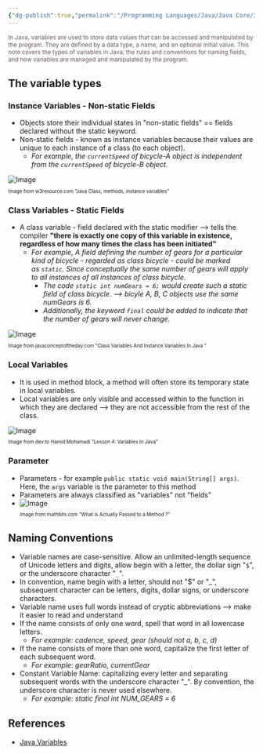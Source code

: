 ```yaml
---
{"dg-publish":true,"permalink":"/Programming Languages/Java/Java Core/3 - Variables/","title":"Language Basic Variables","noteIcon":"1","updated":"2024-05-04T21:01:28.431+07:00"}
---
```


<span style="color:#6a5858; font-size: 85%;">In Java, variables are used to store data values that can be accessed and manipulated by the program. They are defined by a data type, a name, and an optional initial value. This note covers the types of variables in Java, the rules and conventions for naming fields, and how variables are managed and manipulated by the program.</span>

## The variable  types
### Instance Variables - Non-static Fields
- Objects store their individual states in "non-static fields" == fields declared without the static keyword.
- Non-static fields - known as instance variables because their values are unique to each instance of a class (to each object).
	- *For example, the `currentSpeed` of bicycle-A object is independent from the `currentSpeed` of bicycle-B object.*
<div><img src="https://www.w3resource.com/w3r_images/java-class-image.png" alt="Image"> <p style="font-size: 70%;">Image from w3resource.com "Java Class, methods, instance variables"</p></div>


### Class Variables - Static Fields
- A class variable - field declared with the static modifier --> tells the compiler **"there is exactly one copy of this variable in existence, regardless of how many times the class has been initiated"** 
	- *For example, A field defining the number of gears for a particular kind of bicycle - regarded as class bicycle - could be marked as `static`. Since conceptually the same number of gears will apply to all instances of all instances of class bicycle.*
		- *The code `static int numGears = 6;` would create such a static field of class bicycle. --> bicyle A, B, C objects use the same numGears is 6.*
		- *Additionally, the keyword `final` could be added to indicate that the number of gears will never change.*
<div> <img src="https://javaconceptoftheday.com/wp-content/uploads/2016/07/ClassVariableVsInstanceVariable.png" alt="Image"> <p style="font-size: 70%;">Image from javaconceptoftheday.com "Class Variables And Instance Variables In Java
"</p></div>

###  Local Variables
- It is used in method block, a method will often store its temporary state in local variables.
- Local variables are only visible and accessed within to the function in which they are declared --> they are not accessible from the rest of the class.
<div> <img src="https://res.cloudinary.com/practicaldev/image/fetch/s--VaUTFAto--/c_limit%2Cf_auto%2Cfl_progressive%2Cq_auto%2Cw_880/https://1.bp.blogspot.com/-_KKgYsgtkXY/XQIYE3IBwvI/AAAAAAAAIMU/TpDi88cbMqMgeCyIJ2H6JHllDPuZtsoagCLcBGAs/s1600/variables.png" alt="Image"> <p style="font-size: 70%;">Image from dev.to Hamid Mohamadi "Lesson 4: Variables In Java"</p></div>

###  Parameter
- Parameters - for example `public static void main(String[] args)`. Here, the `args` variable is the parameter to this method
- Parameters are always classified as "variables" not "fields"
- <div> <img src="https://mathbits.com/MathBits/Java/Methods/methodspic.jpg" alt="Image"> <p style="font-size: 70%;">Image from mathbits.com "What is Actually Passed to a Method ?"</p></div>


## Naming Conventions
- Variable names are case-sensitive. Allow an unlimited-length sequence of Unicode letters and digits, allow begin with a letter, the dollar sign "`$`", or the underscore character "`_`".
- In convention, name begin with a letter, should not "$" or "_", subsequent character can be letters, digits, dollar signs, or underscore characters.
- Variable name uses full words instead of cryptic abbreviations --> make it easier to read and understand
- If the name consists of only one word, spell that word in all lowercase letters.
	- *For example: cadence, speed, gear (should not a, b, c, d)*
- If the name consists of more than one word, capitalize the first letter of each subsequent word. 
	- *For example: gearRatio, currentGear*
- Constant Variable Name: capitalizing every letter and separating subsequent words with the underscore character "_". By convention, the underscore character is never used elsewhere.
	- *For example: static final int NUM_GEARS = 6*


## References
- [Java Variables](https://docs.oracle.com/javase/tutorial/java/nutsandbolts/variables.html)